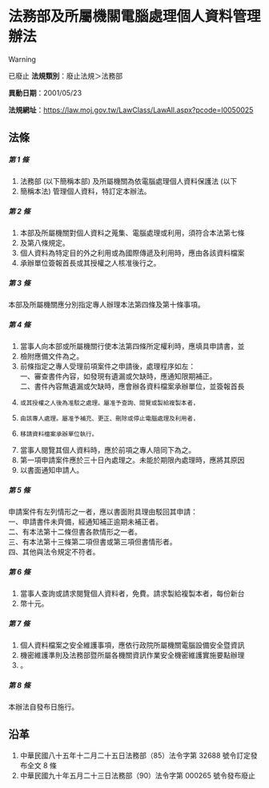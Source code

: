 # 法務部及所屬機關電腦處理個人資料管理辦法


> [!WARNING]
> 已廢止
**法規類別**：廢止法規＞法務部

**異動日期**：2001/05/23  

**法規網址**：https://law.moj.gov.tw/LawClass/LawAll.aspx?pcode=I0050025



## 法條
##### 第 1 條
1. 法務部 (以下簡稱本部) 及所屬機關為依電腦處理個人資料保護法 (以下
1. 簡稱本法) 管理個人資料，特訂定本辦法。

##### 第 2 條
1. 本部及所屬機關對個人資料之蒐集、電腦處理或利用，須符合本法第七條
1. 及第八條規定。
1. 個人資料為特定目的外之利用或為國際傳遞及利用時，應由各該資料檔案
1. 承辦單位簽報首長或其授權之人核准後行之。

##### 第 3 條
本部及所屬機關應分別指定專人辦理本法第四條及第十條事項。

##### 第 4 條
1. 當事人向本部或所屬機關行使本法第四條所定權利時，應填具申請書，並
1. 檢附應備文件為之。
1. 前條指定之專人受理前項案件之申請後，處理程序如左：  
一、審查書件內容，如發現有遺漏或欠缺時，應通知限期補正。  
二、書件內容無遺漏或欠缺時，應會辦各資料檔案承辦單位，並簽報首長
1.     或其授權之人後為准駁之處理。屬准予查詢、閱覽或製給複製本者，
1.     由該專人處理。屬准予補充、更正、刪除或停止電腦處理及利用者，
1.     移請資料檔案承辦單位執行。
1. 當事人閱覽其個人資料時，應於前項之專人陪同下為之。
1. 第一項申請案件應於三十日內處理之。未能於期限內處理時，應將其原因
1. 以書面通知申請人。

##### 第 5 條
申請案件有左列情形之一者，應以書面附具理由駁回其申請：  
一、申請書件未齊備，經通知補正逾期未補正者。  
二、有本法第十二條但書各款情形之一者。  
三、有本法第十三條第二項但書或第三項但書情形者。  
四、其他與法令規定不符者。

##### 第 6 條
1. 當事人查詢或請求閱覽個人資料者，免費。請求製給複製本者，每份新台
1. 幣十元。

##### 第 7 條
1. 個人資料檔案之安全維護事項，應依行政院所屬機關電腦設備安全暨資訊
1. 機密維護準則及法務部暨所屬各機關資訊作業安全機密維護實施要點辦理
1. 。

##### 第 8 條
本辦法自發布日施行。

## 沿革
1. 中華民國八十五年十二月二十五日法務部（85）法令字第 32688  號令訂定發布全文 8  條
1. 中華民國九十年五月二十三日法務部（90）法令字第 000265 號令發布廢止
